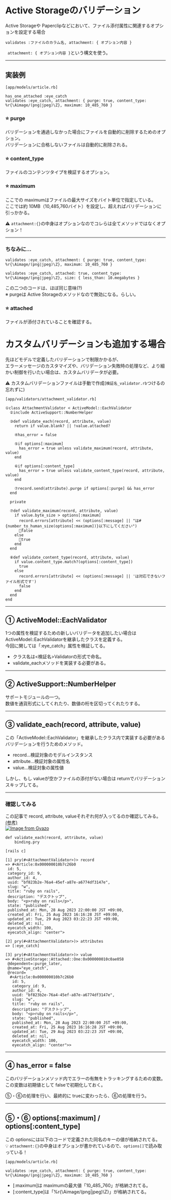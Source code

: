 # Active Storageのバリデーション
Active Storageや Paperclipなどにおいて、ファイル添付属性に関連するオプションを設定する場合
~~~
validates :ファイルのカラム名, attachment: { オプション内容 }
~~~
` attachment: { オプション内容 }`という構文を使う。
***

## 実装例
~~~
[app/models/article.rb]

has_one_attached :eye_catch
validates :eye_catch, attachment: { purge: true, content_type: %r{\Aimage/(png|jpeg)\Z}, maximum: 10_485_760 }
~~~

### ⭐️ purge
バリデーションを通過しなかった場合にファイルを自動的に削除するためのオプション。  
バリデーションに合格しないファイルは自動的に削除される。  

### ⭐️ content_type
ファイルのコンテンツタイプを検証するオプション。

### ⭐️ maximum
ここでの maximumはファイルの最大サイズをバイト単位で指定している。  
ここでは約 10MB（10,485,760バイト）を設定し、超えればバリデーションに引っかかる。
  
⚠️ `attachment:{}`の中身はオプションなのでコレらは全てメソッドではなくオプション！
***

### ちなみに...
~~~
validates :eye_catch, attachment: { purge: true, content_type: %r{\Aimage/(png|jpeg)\Z}, maximum: 10_485_760 }
~~~
~~~
validates :eye_catch, attached: true, content_type: %r{\Aimage/(png|jpeg)\Z}, size: { less_than: 10.megabytes }
~~~
この二つのコードは、ほぼ同じ意味(?)  
※ purgeは Active Storageのメソッドなので無効になる。らしい。

### ⭐️ attached
ファイルが添付されていることを確認する。

# カスタムバリデーションも追加する場合    
先ほどモデルで定義したバリデーションで制限かかるが、    
エラーメッセージのカスタマイズや、バリデーション失敗時の処理など、より細かい制御を行いたい場合は、カスタムバリデータが必要。  
  
⚠️ カスタムバリデーションファイルは手動で作成(`検証名_validator.rb`つけるの忘れずに)
~~~
[app/validators/attachment_validator.rb]

①class AttachmentValidator < ActiveModel::EachValidator
  ②include ActiveSupport::NumberHelper

  ③def validate_each(record, attribute, value)
    return if value.blank? || !value.attached?

    ④has_error = false

    ⑤if options[:maximum]
      has_error = true unless validate_maximum(record, attribute, value)
    end

    ⑥if options[:content_type]
      has_error = true unless validate_content_type(record, attribute, value)
    end

    ⑦record.send(attribute).purge if options[:purge] && has_error
  end

  private

  ⑦def validate_maximum(record, attribute, value)
    if value.byte_size > options[:maximum]
      record.errors[attribute] << (options[:message] || "は#{number_to_human_size(options[:maximum])}以下にしてください")
      🩵false
    else
      💚true
    end
  end

  ⑧def validate_content_type(record, attribute, value)
    if value.content_type.match?(options[:content_type])
      true
    else
      record.errors[attribute] << (options[:message] || 'は対応できないファイル形式です')
      false
    end
  end
end
~~~
***

## ① ActiveModel::EachValidator
1つの属性を検証するための新しいバリデータを追加したい場合は ActiveModel::EachValidatorを継承したクラスを定義する。    
今回に関しては「:eye_catch」属性を検証してる。  

- クラス名は<検証名>Validatorの形式で命名。
- validate_eachメソッドを実装する必要がある。
***

## ② ActiveSupport::NumberHelper
サポートモジュールの一つ。  
数値を通貨形式にしてくれたり、数値の桁を区切ってくれたりする。
***

## ③ validate_each(record, attribute, value)
この「ActiveModel::EachValidator」を継承したクラス内で実装する必要があるバリデーションを行うためのメソッド。
    
- record...検証対象のモデルインスタンス  
- attribute...検証対象の属性名  
- value...検証対象の属性値  

しかし、もし valueが空かファイルの添付がない場合は returnでバリデーションスキップしてる。
***

### 確認してみる
この記事で record, attribute, valueそれぞれ何が入ってるのか確認してみる。[(参考)](https://blog.cloud-acct.com/posts/u-rails-custom-eachvalidator/#%E4%BB%AE%E3%83%A6%E3%83%BC%E3%82%B6%E3%83%BC%E3%81%AE%E4%BF%9D%E5%AD%98)    
[![Image from Gyazo](https://i.gyazo.com/7379be1a4b6ac442036cb38de9317545.png)](https://gyazo.com/7379be1a4b6ac442036cb38de9317545)  
    
~~~
def validate_each(record, attribute, value)
    binding.pry
~~~
~~~
[rails c]

[1] pry(#<AttachmentValidator>)> record
=> #<Article:0x000000010b7c26b0
 id: 5,
 category_id: 9,
 author_id: 4,
 uuid: "bf823b2e-76a4-45ef-a87e-a6774df3147e",
 slug: "w",
 title: "ruby on rails",
 description: "デスクトップ",
 body: "<p>ruby on rails</p>",
 state: "published",
 published_at: Mon, 28 Aug 2023 22:00:00 JST +09:00,
 created_at: Fri, 25 Aug 2023 16:16:28 JST +09:00,
 updated_at: Tue, 29 Aug 2023 03:22:23 JST +09:00,
 deleted_at: nil,
 eyecatch_width: 100,
 eyecatch_align: "center">

[2] pry(#<AttachmentValidator>)> attributes
=> [:eye_catch]

[3] pry(#<AttachmentValidator>)> value
=> #<ActiveStorage::Attached::One:0x000000010c0ae058
 @dependent=:purge_later,
 @name="eye_catch",
 @record=
  #<Article:0x000000010b7c26b0
   id: 5,
   category_id: 9,
   author_id: 4,
   uuid: "bf823b2e-76a4-45ef-a87e-a6774df3147e",
   slug: "w",
   title: "ruby on rails",
   description: "デスクトップ",
   body: "<p>ruby on rails</p>",
   state: "published",
   published_at: Mon, 28 Aug 2023 22:00:00 JST +09:00,
   created_at: Fri, 25 Aug 2023 16:16:28 JST +09:00,
   updated_at: Tue, 29 Aug 2023 03:22:23 JST +09:00,
   deleted_at: nil,
   eyecatch_width: 100,
   eyecatch_align: "center">>

~~~
***

## ④ has_error = false
このバリデーションメソッド内でエラーの有無をトラッキングするための変数。
この変数は初期値として falseで初期化しておく。  
  
⑤・⑥の処理を行い、最終的に trueに変わったら、⑥の処理を行う。
***

## ⑤・⑥ options[:maximum] / options[:content_type]
この optionsには以下のコードで定義された同名のキーの値が格納されてる。    
💡 `attachment:{}`の中身はオプションが書かれているので、`options[]`で読み取っている！ 
~~~
[app/models/article.rb]

validates :eye_catch, attachment: { purge: true, content_type: %r{\Aimage/(png|jpeg)\Z}, maximum: 10_485_760 }
~~~
- [:maximum]は maximumの最大値「10_485_760」が格納されてる。    
- [:content_type]は「%r{\Aimage/(png|jpeg)\Z}」が格納されてる。  



